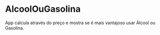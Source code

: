 # AlcoolOuGasolina
App calcula através do preço e mostra se é mais vantajoso usar Álcool ou Gasolina.
